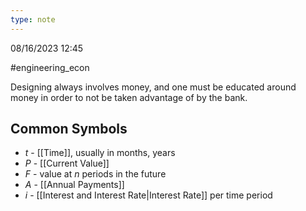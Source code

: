 ```yaml
---
type: note
---
```

08/16/2023 12:45

  #engineering_econ

Designing always involves money, and one must be educated around money in order to not be taken advantage of by the bank. 


## Common Symbols

- $t$ - [[Time]], usually in months, years
- $P$ - [[Current Value]]
- $F$ - value at $n$ periods in the future
- $A$ - [[Annual Payments]]
- $i$ - [[Interest and Interest Rate|Interest Rate]] per time period